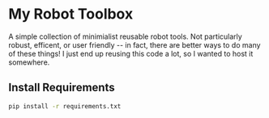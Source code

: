 # My Robot Toolbox

A simple collection of minimialist reusable robot tools. Not particularly robust, efficent, or user friendly -- in fact, there are better ways to do many of these things! I just end up reusing this code a lot, so I wanted to host it somewhere.

## Install Requirements
```bash
pip install -r requirements.txt
```

